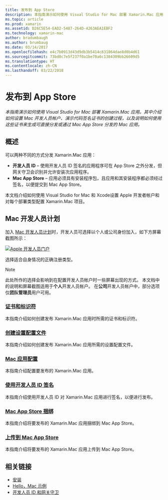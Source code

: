 ```yaml
---
title: 发布到 App Store
description: 本指南演示如何使用 Visual Studio for Mac 部署 Xamarin.Mac 应用。 其中介绍如何设置 Mac 开发人员帐户、演示代码签名证书的创建过程，以及说明如何使用这些证书来生成可直接分发或通过 Mac App Store 分发的 Mac 应用。
ms.topic: article
ms.prod: xamarin
ms.assetid: D26C5E54-EAD2-5487-264D-4263AEA1EBF2
ms.technology: xamarin-mac
author: bradumbaugh
ms.author: brumbaug
ms.date: 03/14/2017
ms.openlocfilehash: e4c7b0913d43d9db3b5414c831864dae8d0b4d61
ms.sourcegitcommit: 73bd0c7e5f237f0a1be70a6c1384309bb26609d5
ms.translationtype: HT
ms.contentlocale: zh-CN
ms.lasthandoff: 03/22/2018
---
```

# <a name="publishing-to-the-app-store"></a>发布到 App Store

_本指南演示如何使用 Visual Studio for Mac 部署 Xamarin.Mac 应用。其中介绍如何设置 Mac 开发人员帐户、演示代码签名证书的创建过程，以及说明如何使用这些证书来生成可直接分发或通过 Mac App Store 分发的 Mac 应用。_

## <a name="overview"></a>概述

可以两种不同的方式分发 Xamarin.Mac 应用：

- **开发人员 ID** – 使用开发人员 ID 签名的应用程序可在 App Store 之外分发，但网关守卫会识别并允许安装次应用程序。
- **Mac App Store** – 应用必须具有安装程序包，且应用和其安装程序都必须经过签名，以便提交到 Mac App Store。

本文档介绍如何使用 Visual Studio for Mac 和 Xcode设置 Apple 开发者帐户和对每个部署类型配置 Xamarin.Mac 项目。


## <a name="mac-developer-program"></a>Mac 开发人员计划

加入 [Mac 开发人员计划](https://developer.apple.com/devcenter/mac/)时，开发人员可选择以个人或公司身份加入，如下方屏幕截图所示：

[![Apple 开发人员门户](images/image1.png "Apple 开发人员门户")](images/image1-large.png#lightbox)

选择适合自身情况的正确注册类型。

> [!NOTE]
> 此处所作的选择会影响到在配置开发人员帐户时一些屏幕出现的方式。 本文档中的说明和屏幕截图适用于**个人**开发人员帐户。 在**公司**开发人员帐户中，部分选项仅**团队管理员**用户可用。


### <a name="certificates-and-identifiersmacdeploy-testpublishing-to-the-app-storecertificates-identifiersmd"></a>[证书和标识符](~/mac/deploy-test/publishing-to-the-app-store/certificates-identifiers.md)

本指南介绍如何创建发布 Xamarin.Mac 应用时所需的证书和标识符。


### <a name="create-provisioning-profilemacdeploy-testpublishing-to-the-app-storeprofilesmd"></a>[创建设置配置文件](~/mac/deploy-test/publishing-to-the-app-store/profiles.md)

本指南介绍如何创建发布 Xamarin.Mac 应用所需的设置配置文件。


### <a name="mac-app-configurationmacdeploy-testpublishing-to-the-app-storeapp-configurationmd"></a>[Mac 应用配置](~/mac/deploy-test/publishing-to-the-app-store/app-configuration.md)

本指南介绍配置要发布的 Xamarin.Mac 应用。


### <a name="sign-with-developer-idmacdeploy-testpublishing-to-the-app-storesigningmd"></a>[使用开发人员 ID 签名](~/mac/deploy-test/publishing-to-the-app-store/signing.md)

本指南介绍使用开发人员 ID 对 Xamarin.Mac 应用进行签名，以便进行发布。


### <a name="bundle-for-mac-app-storemacdeploy-testpublishing-to-the-app-storebundlingmd"></a>[Mac App Store 捆绑](~/mac/deploy-test/publishing-to-the-app-store/bundling.md)

本指南介绍将要发布的 Xamarin.Mac 应用捆绑到 Mac App Store。


### <a name="upload-to-mac-app-storemacdeploy-testpublishing-to-the-app-storeuploadingmd"></a>[上传到 Mac App Store](~/mac/deploy-test/publishing-to-the-app-store/uploading.md)

本指南介绍将要发布的 Xamarin.Mac 应用上传到 Mac App Store。


## <a name="related-links"></a>相关链接

- [安装](/visualstudio/mac/installation/)
- [Hello，Mac 示例](~/mac/get-started/hello-mac.md)
- [开发人员 ID 和网关守卫](https://developer.apple.com/resources/developer-id/)
